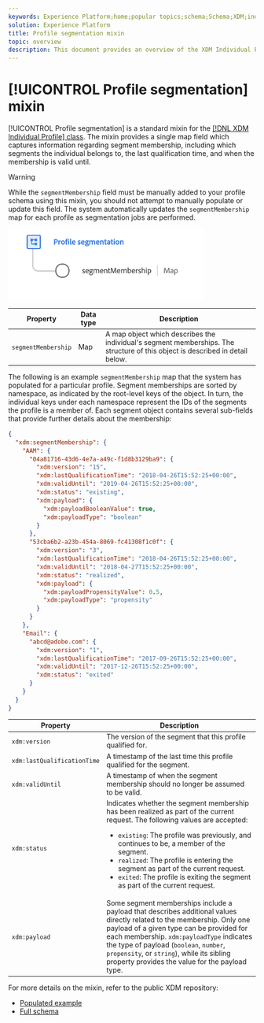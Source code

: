 ```yaml
---
keywords: Experience Platform;home;popular topics;schema;Schema;XDM;individual profile;fields;schemas;Schemas;segment;segmentMembership;segment membership;Schema design;map;Map;
solution: Experience Platform
title: Profile segmentation mixin
topic: overview
description: This document provides an overview of the XDM Individual Profile class.
---
```


# [!UICONTROL Profile segmentation] mixin

[!UICONTROL Profile segmentation] is a standard mixin for the [[!DNL XDM Individual Profile] class](../../classes/individual-profile.md). The mixin provides a single map field which captures information regarding segment membership, including which segments the individual belongs to, the last qualification time, and when the membership is valid until.

>[!WARNING]
>
>While the `segmentMembership` field must be manually added to your profile schema using this mixin, you should not attempt to manually populate or update this field. The system automatically updates the `segmentMembership` map for each profile as segmentation jobs are performed.

<img src='../../images/data-types/profile-segmentation.png' width=400 /><br />

| Property | Data type | Description |
| --- | --- | --- |
| `segmentMembership` | Map | A map object which describes the individual's segment memberships. The structure of this object is described in detail below. |

The following is an example `segmentMembership` map that the system has populated for a particular profile. Segment memberships are sorted by namespace, as indicated by the root-level keys of the object. In turn, the individual keys under each namespace represent the IDs of the segments the profile is a member of. Each segment object contains several sub-fields that provide further details about the membership:

```json
{
  "xdm:segmentMembership": {
    "AAM": {
      "04a81716-43d6-4e7a-a49c-f1d8b3129ba9": {
        "xdm:version": "15",
        "xdm:lastQualificationTime": "2018-04-26T15:52:25+00:00",
        "xdm:validUntil": "2019-04-26T15:52:25+00:00",
        "xdm:status": "existing",
        "xdm:payload": {
          "xdm:payloadBooleanValue": true,
          "xdm:payloadType": "boolean"
        }
      },
      "53cba6b2-a23b-454a-8069-fc41308f1c0f": {
        "xdm:version": "3",
        "xdm:lastQualificationTime": "2018-04-26T15:52:25+00:00",
        "xdm:validUntil": "2018-04-27T15:52:25+00:00",
        "xdm:status": "realized",
        "xdm:payload": {
          "xdm:payloadPropensityValue": 0.5,
          "xdm:payloadType": "propensity"
        }
      }
    },
    "Email": {
      "abcd@adobe.com": {
        "xdm:version": "1",
        "xdm:lastQualificationTime": "2017-09-26T15:52:25+00:00",
        "xdm:validUntil": "2017-12-26T15:52:25+00:00",
        "xdm:status": "exited"
      }
    }
  }
}
```

| Property | Description |
| --- | --- |
| `xdm:version` | The version of the segment that this profile qualified for. |
| `xdm:lastQualificationTime` | A timestamp of the last time this profile qualified for the segment. |
| `xdm:validUntil` | A timestamp of when the segment membership should no longer be assumed to be valid. |
| `xdm:status` | Indicates whether the segment membership has been realized as part of the current request. The following values are accepted: <ul><li>`existing`: The profile was previously, and continues to be, a member of the segment.</li><li>`realized`: The profile is entering the segment as part of the current request.</li><li>`exited`: The profile is exiting the segment as part of the current request.</li></ul> |
| `xdm:payload` | Some segment memberships include a payload that describes additional values directly related to the membership. Only one payload of a given type can be provided for each membership. `xdm:payloadType` indicates the type of payload (`boolean`, `number`, `propensity`, or `string`), while its sibling property provides the value for the payload type. |

For more details on the mixin, refer to the public XDM repository:

* [Populated example](https://github.com/adobe/xdm/blob/master/components/mixins/profile/profile-personal-details.example.1.json)
* [Full schema](https://github.com/adobe/xdm/blob/master/components/mixins/profile/profile-personal-details.schema.json)

